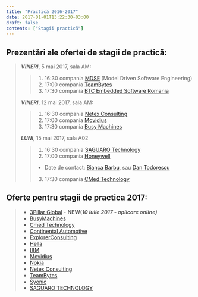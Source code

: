 ```yaml
---
title: "Practică 2016-2017"
date: 2017-01-01T13:22:30+03:00
draft: false
contents: ["Stagii practică"]
---
```

## Prezentări ale ofertei de stagii de practică:
>
> ***VINERI***, 5 mai 2017, sala AM:
>>
>> 1. 16:30 compania [MDSE](http://www.mdse.eu) (Model Driven Software Engineering)
>> 2. 17:00 compania [TeamBytes](https://teambytes.com)
>> 3. 17:30 compania [BTC Embedded Software Romania](https://www.btc-es.de/en/)
>>
> ***VINERI***, 12 mai 2017, sala AM:
>>
>> 1. 16:30 compania [Netex Consulting](http://www.netex.ro/)
>> 2. 17:00 compania [Movidius](https://www.movidius.com/)
>> 3. 17:30 compania [Busy Machines](http://www.busymachines.com/)
>>
> ***LUNI***, 15 mai 2017, sala A02
>>
>> 1. 16:30 compania [SAGUARO Technology](http://www.saguarotech.net/)
>> 2. 17:00 compania [Honeywell](https://www.honeywell.com/)
>> - Date de contact: [Bianca Barbu](mmailto:Bianca.Barbu@Honeywell.com), sau [Dan Todorescu](mailto:Dan-Gheorghe.Todorescu@Honeywell.com)
>> 3. 17:30 compania [CMed Technology](http://www.cmedtechnology.com/)

## Oferte pentru stagii de practica 2017:
>
> - [3Pillar Global](https://careers.3pillarglobal.com/3pillar-job-details?jobId=e37f1109-9a46-4549-8b23-7e241c53bd0b) - **NEW(*10 iulie 2017 - aplicare online)***
> - [BusyMachines](https://drive.google.com/file/d/0ByEqJQoEFAH-WWtuRklvaWtqNEU/view?resourcekey=0-4lLKih2DIBVRXMvn2TS0iQ)
> - [Cmed Technology](https://drive.google.com/open?id=0ByEqJQoEFAH-bEpFNWk0LUx3em8)
> - [Continental Automotive](https://drive.google.com/open?id=0ByEqJQoEFAH-VHlOWlRhVVZsY0E)
> - [ExplorerConsulting](https://drive.google.com/open?id=0ByEqJQoEFAH-ekt0MXRyOWRvS0E)
> - [Hella](https://drive.google.com/open?id=0ByEqJQoEFAH-QUlTNlhEMzN0YzA)
> - [IBM](https://drive.google.com/open?id=0ByEqJQoEFAH-bWt1YVB0Q1g2V1E)
> - [Movidius](https://drive.google.com/open?id=0ByEqJQoEFAH-OHZGMnlMU3R4V3M)
> - [Nokia](https://drive.google.com/open?id=0ByEqJQoEFAH-UllHM3JIaW9qVmM)
> - [Netex Consulting](https://drive.google.com/open?id=0ByEqJQoEFAH-ODgyVk9kamVEbEk)
> - [TeamBytes](https://drive.google.com/open?id=0ByEqJQoEFAH-Qk03VUZtMWRLQTg)
> - [Syonic](https://drive.google.com/open?id=0ByEqJQoEFAH-UDRlUDNvQ05fRk0)
> - [SAGUARO TECHNOLOGY](https://drive.google.com/open?id=0ByEqJQoEFAH-UDRlUDNvQ05fRk0)
